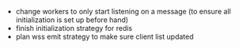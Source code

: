  - change workers to only start listening on a message (to ensure all initialization is set up before hand)
 - finish initialization strategy for redis
 - plan wss emit strategy to make sure client list updated
